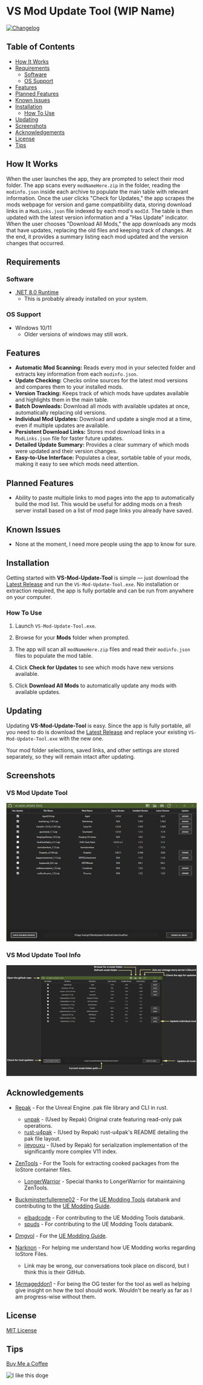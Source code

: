 # VS Mod Update Tool (WIP Name)

[![Changelog](https://img.shields.io/badge/changelog-latest-blue)](docs/version/CHANGELOG.md)

## Table of Contents

- [How It Works](#how-it-works)
- [Requirements](#requirements)
  - [Software](#software)
  - [OS Support](#os-support)
- [Features](#features)
- [Planned Features](#planned-features)
- [Known Issues](#known-issues)
- [Installation](#installation)
  - [How To Use](#how-to-use)
- [Updating](#updating)
- [Screenshots](#screenshots)
- [Acknowledgements](#acknowledgements)
- [License](#license)
- [Tips](#tips)

## How It Works
When the user launches the app, they are prompted to select their mod folder. The app scans every `modNameHere.zip` in the folder, reading the `modinfo.json` inside each archive to populate the main table with relevant information. Once the user clicks "Check for Updates," the app scrapes the mods webpage for version and game compatibility data, storing download links in a `ModLinks.json` file indexed by each mod's `modId`. The table is then updated with the latest version information and a "Has Update" indicator. When the user chooses "Download All Mods," the app downloads any mods that have updates, replacing the old files and keeping track of changes. At the end, it provides a summary listing each mod updated and the version changes that occurred.


## Requirements

### Software

- [.NET 8.0 Runtime](https://dotnet.microsoft.com/en-us/download/dotnet/8.0)
  - This is probably already installed on your system.

### OS Support

- Windows 10/11
  - Older versions of windows may still work.


## Features
- **Automatic Mod Scanning:** Reads every mod in your selected folder and extracts key information from each `modinfo.json`.
- **Update Checking:** Checks online sources for the latest mod versions and compares them to your installed mods.
- **Version Tracking:** Keeps track of which mods have updates available and highlights them in the main table.
- **Batch Downloads:** Download all mods with available updates at once, automatically replacing old versions.
- **Individual Mod Updates:** Download and update a single mod at a time, even if multiple updates are available.
- **Persistent Download Links:** Stores mod download links in a `ModLinks.json` file for faster future updates.
- **Detailed Update Summary:** Provides a clear summary of which mods were updated and their version changes.
- **Easy-to-Use Interface:** Populates a clear, sortable table of your mods, making it easy to see which mods need attention.


## Planned Features

- Ability to paste multiple links to mod pages into the app to automatically build the mod list. This would be useful for adding mods on a fresh server install based on a list of mod page links you already have saved.

## Known Issues

- None at the moment, I need more people using the app to know for sure.

## Installation

Getting started with **VS-Mod-Update-Tool** is simple — just download the [Latest Release](https://github.com/AriesLR/VS-Mod-Update-Tool/releases/latest) and run the `VS-Mod-Update-Tool.exe`. No installation or extraction required, the app is fully portable and can be run from anywhere on your computer.

### How To Use

1. Launch `VS-Mod-Update-Tool.exe`.

2. Browse for your **Mods** folder when prompted.

3. The app will scan all `modNameHere.zip` files and read their `modinfo.json` files to populate the mod table.

4. Click **Check for Updates** to see which mods have new versions available.

5. Click **Download All Mods** to automatically update any mods with available updates.


## Updating

Updating **VS-Mod-Update-Tool** is easy. Since the app is fully portable, all you need to do is download the [Latest Release](https://github.com/AriesLR/PakMaster/releases/latest) and replace your existing `VS-Mod-Update-Tool.exe` with the new one.

Your mod folder selections, saved links, and other settings are stored separately, so they will remain intact after updating.


## Screenshots

### VS Mod Update Tool
![VS Mod Update Tool](https://raw.githubusercontent.com/AriesLR/VS-Mod-Update-Tool/refs/heads/main/docs/img/VS-Mod-Update-Tool.png)

### VS Mod Update Tool Info
![VS Mod Update Tool Info](https://raw.githubusercontent.com/AriesLR/VS-Mod-Update-Tool/refs/heads/main/docs/img/VS-Mod-Update-Tool-Info.png)

 
## Acknowledgements
- [Repak](https://github.com/trumank/repak) - For the Unreal Engine .pak file library and CLI in rust.
    - [unpak](https://github.com/bananaturtlesandwich/unpak) - (Used by Repak) Original crate featuring read-only pak operations.
    - [rust-u4pak](https://github.com/bananaturtlesandwich/unpak) - (Used by Repak) rust-u4pak's README detailing the pak file layout.
    - [jieyouxu](https://github.com/jieyouxu) - (Used by Repak) for serialization implementation of the significantly more complex V11 index.

- [ZenTools](https://github.com/LongerWarrior/ZenTools) - For the Tools for extracting cooked packages from the IoStore container files.
  - [LongerWarrior](https://github.com/LongerWarrior/) - Special thanks to LongerWarrior for maintaining ZenTools.

- [Buckminsterfullerene02](https://github.com/Buckminsterfullerene02/) - For the [UE Modding Tools](https://github.com/Buckminsterfullerene02/UE-Modding-Tools/) databank and contributing to the [UE Modding Guide](https://github.com/Dmgvol/UE_Modding#ue45-modding-guides).
  - [elbadcode](https://github.com/elbadcode) - For contributing to the UE Modding Tools databank.
  - [spuds](https://github.com/bananaturtlesandwich) - For contributing to the UE Modding Tools databank.

- [Dmgvol](https://github.com/Dmgvol/) - For the [UE Modding Guide](https://github.com/Dmgvol/UE_Modding#ue45-modding-guides).

- [Narknon](https://github.com/narknon) - For helping me understand how UE Modding works regarding IoStore Files.
  - Link may be wrong, our conversations took place on discord, but I think this is their GitHub.

- [1Armageddon1](https://github.com/1armageddon1) - For being the OG tester for the tool as well as helping give insight on how the tool should work. Wouldn't be nearly as far as I am progress-wise without them.


## License

[MIT License](LICENSE)

## Tips
[Buy Me a Coffee](https://www.buymeacoffee.com/arieslr)

<img src="https://i.imgflip.com/1u2oyu.jpg" alt="I like this doge" width="100">